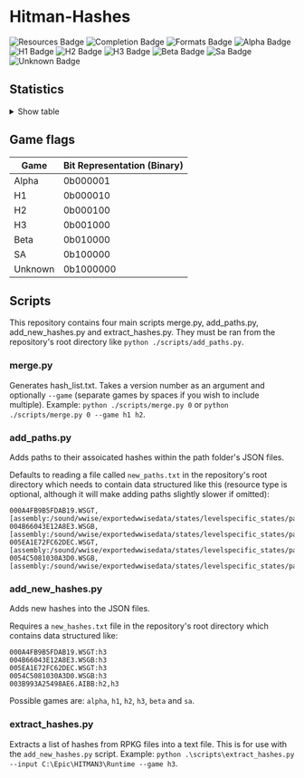 # Hitman-Hashes
<!-- BADGES_START -->
![Resources Badge](https://img.shields.io/badge/Total%20Resources-1,555,730-blue.svg)
![Completion Badge](https://img.shields.io/badge/Total%20Completion-80.08%25-yellow.svg)
![Formats Badge](https://img.shields.io/badge/Formats%20completed-17/69-blue.svg)
![Alpha Badge](https://img.shields.io/badge/Alpha%20Completion-100.00%25-green.svg)
![H1 Badge](https://img.shields.io/badge/H1%20Completion-83.59%25-yellow.svg)
![H2 Badge](https://img.shields.io/badge/H2%20Completion-82.71%25-yellow.svg)
![H3 Badge](https://img.shields.io/badge/H3%20Completion-80.66%25-yellow.svg)
![Beta Badge](https://img.shields.io/badge/Beta%20Completion-50.15%25-red.svg)
![Sa Badge](https://img.shields.io/badge/Sa%20Completion-90.82%25-green.svg)
![Unknown Badge](https://img.shields.io/badge/Unknown%20Completion-71.18%25-yellow.svg)
<!-- BADGES_END -->
## Statistics
<details>
<summary>Show table</summary>

<!-- STATISTICS_TABLE_START -->
|File Type|Total Resources|Correct Paths|Correct Percentage|Hints|Hint Percentage|
|---------|---------------|-------------|------------------|-----|---------------|
|AIBB     |1              |1            |100.00%           |0    |0.00%          |
|AIBX     |1              |1            |100.00%           |0    |0.00%          |
|AIBZ     |5              |5            |100.00%           |0    |0.00%          |
|AIRG     |51             |51           |100.00%           |0    |0.00%          |
|ALOC     |26273          |16613        |63.23%            |0    |0.00%          |
|ASEB     |5823           |2027         |34.81%            |0    |0.00%          |
|ASET     |13498          |6518         |48.29%            |0    |0.00%          |
|ASVA     |277            |267          |96.39%            |9    |3.25%          |
|ATMD     |17004          |6458         |37.98%            |0    |0.00%          |
|BMSK     |59             |38           |64.41%            |0    |0.00%          |
|BORG     |6985           |2624         |37.57%            |0    |0.00%          |
|BOXC     |41             |41           |100.00%           |0    |0.00%          |
|CBLU     |2646           |2646         |100.00%           |0    |0.00%          |
|CLNG     |4              |0            |0.00%             |0    |0.00%          |
|CPPT     |2646           |2646         |100.00%           |0    |0.00%          |
|CRMD     |56             |50           |89.29%            |1    |1.79%          |
|DITL     |4              |0            |0.00%             |0    |0.00%          |
|DLGE     |48986          |46358        |94.64%            |2371 |4.84%          |
|DSWB     |5              |0            |0.00%             |5    |100.00%        |
|ECPB     |2838           |0            |0.00%             |0    |0.00%          |
|ECPT     |2838           |0            |0.00%             |0    |0.00%          |
|ENUM     |2              |1            |50.00%            |1    |50.00%         |
|ERES     |271            |266          |98.15%            |3    |1.11%          |
|FXAC     |4              |4            |100.00%           |0    |0.00%          |
|FXAS     |350590         |349881       |99.80%            |0    |0.00%          |
|GFXF     |41             |41           |100.00%           |0    |0.00%          |
|GFXI     |11935          |9298         |77.91%            |1438 |12.05%         |
|GFXV     |320            |119          |37.19%            |196  |61.25%         |
|GIDX     |1              |1            |100.00%           |0    |0.00%          |
|HIKC     |2              |2            |100.00%           |0    |0.00%          |
|JSON     |3146           |1501         |47.71%            |1406 |44.69%         |
|LINE     |32167          |25896        |80.50%            |1479 |4.60%          |
|LOCM     |16             |14           |87.50%            |0    |0.00%          |
|LOCR     |9634           |6531         |67.79%            |511  |5.30%          |
|MATB     |5468           |4803         |87.84%            |644  |11.78%         |
|MATE     |1103           |833          |75.52%            |0    |0.00%          |
|MATI     |18690          |17378        |92.98%            |1274 |6.82%          |
|MATT     |5467           |4802         |87.84%            |644  |11.78%         |
|MJBA     |19678          |7363         |37.42%            |0    |0.00%          |
|MRTN     |2255           |1074         |47.63%            |0    |0.00%          |
|MRTR     |854            |85           |9.95%             |0    |0.00%          |
|NAVP     |79             |77           |97.47%            |1    |1.27%          |
|ORES     |9              |7            |77.78%            |0    |0.00%          |
|PREL     |143            |142          |99.30%            |0    |0.00%          |
|PRIM     |42781          |21968        |51.35%            |241  |0.56%          |
|REPO     |2              |2            |100.00%           |0    |0.00%          |
|RTLV     |144            |0            |0.00%             |137  |95.14%         |
|SCDA     |877            |818          |93.27%            |0    |0.00%          |
|SDEF     |502            |502          |100.00%           |0    |0.00%          |
|TBLU     |56116          |40896        |72.88%            |14971|26.68%         |
|TELI     |65278          |34674        |53.12%            |0    |0.00%          |
|TEMP     |85689          |60017        |70.04%            |25306|29.53%         |
|TEXD     |43400          |32263        |74.34%            |9766 |22.50%         |
|TEXT     |44180          |32610        |73.81%            |10453|23.66%         |
|UICB     |393            |393          |100.00%           |0    |0.00%          |
|UICT     |393            |393          |100.00%           |0    |0.00%          |
|VIDB     |97             |0            |0.00%             |94   |96.91%         |
|VTXD     |11307          |8695         |76.90%            |0    |0.00%          |
|WBNK     |845            |815          |96.45%            |0    |0.00%          |
|WMDA     |9              |9            |100.00%           |0    |0.00%          |
|WSGB     |143            |132          |92.31%            |11   |7.69%          |
|WSGT     |143            |132          |92.31%            |11   |7.69%          |
|WSWB     |61             |46           |75.41%            |15   |24.59%         |
|WSWT     |66             |46           |69.70%            |20   |30.30%         |
|WWEM     |381607         |271538       |71.16%            |85030|22.28%         |
|WWES     |186579         |186579       |100.00%           |0    |0.00%          |
|WWEV     |26116          |19820        |75.89%            |6257 |23.96%         |
|WWFX     |17082          |17063        |99.89%            |0    |0.00%          |
|YSHP     |4              |3            |75.00%            |1    |25.00%         |
<!-- STATISTICS_TABLE_END -->
</details>

## Game flags
| Game    | Bit Representation (Binary) |
| ------- | --------------------------- |
| Alpha   | 0b000001                    |
| H1      | 0b000010                    |
| H2      | 0b000100                    |
| H3      | 0b001000                    |
| Beta    | 0b010000                    |
| SA      | 0b100000                    |
| Unknown | 0b1000000                   |

## Scripts
This repository contains four main scripts merge.py, add_paths.py, add_new_hashes.py and extract_hashes.py. They must be ran from the repository's root directory like `python ./scripts/add_paths.py`.

### merge.py
Generates hash_list.txt. Takes a version number as an argument and optionally `--game` (separate games by spaces if you wish to include multiple). Example: `python ./scripts/merge.py 0` or `python ./scripts/merge.py 0 --game h1 h2`.

### add_paths.py
Adds paths to their assoicated hashes within the path folder's JSON files.

Defaults to reading a file called `new_paths.txt` in the repository's root directory which needs to contain data structured like this (resource type is optional, although it will make adding paths slightly slower if omitted):

```
000A4FB9B5FDAB19.WSGT,[assembly:/sound/wwise/exportedwwisedata/states/levelspecific_states/paris/fashionshowmusic_level_state.wwisestategroup].pc_entitytype
004B66043E12A8E3.WSGB,[assembly:/sound/wwise/exportedwwisedata/states/levelspecific_states/paris/fashionshowmusic_level_state.wwisestategroup].pc_entityblueprint
005EA1E72FC62DEC.WSGT,[assembly:/sound/wwise/exportedwwisedata/states/levelspecific_states/paris/paris_rain_puddle_state.wwisestategroup].pc_entitytype
0054C5081030A3D0.WSGB,[assembly:/sound/wwise/exportedwwisedata/states/levelspecific_states/paris/paris_rain_puddle_state.wwisestategroup].pc_entityblueprint
```

### add_new_hashes.py
Adds new hashes into the JSON files.

Requires a `new_hashes.txt` file in the repository's root directory which contains data structured like:

```
000A4FB9B5FDAB19.WSGT:h3
004B66043E12A8E3.WSGB:h3
005EA1E72FC62DEC.WSGT:h3
0054C5081030A3D0.WSGB:h3
003B993A25498AE6.AIBB:h2,h3
```

Possible games are: `alpha`, `h1`, `h2`, `h3`, `beta` and `sa`.

### extract_hashes.py
Extracts a list of hashes from RPKG files into a text file. This is for use with the `add_new_hashes.py` script. Example: `python .\scripts\extract_hashes.py --input C:\Epic\HITMAN3\Runtime --game h3`.